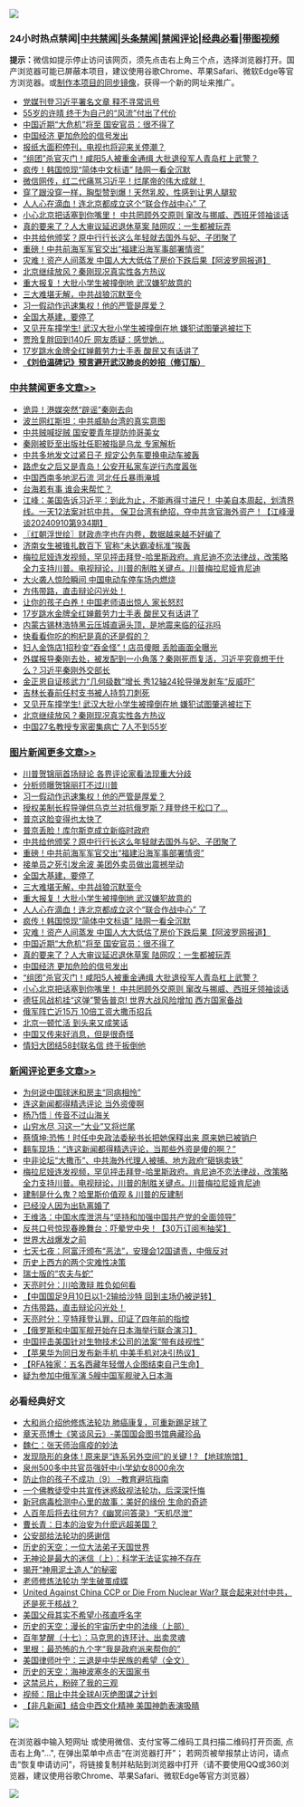 ![](https://raw.githubusercontent.com/jsvpn/jsproxy/dev/64photo/fqnews-qr.jpg)

<div id="tt">
<h3>24小时热点禁闻|<a href="#%E4%B8%AD%E5%85%B1%E7%A6%81%E9%97%BB%E6%9B%B4%E5%A4%9A%E6%96%87%E7%AB%A0">中共禁闻</a>|<a href="#%E5%9B%BE%E7%89%87%E6%96%B0%E9%97%BB%E6%9B%B4%E5%A4%9A%E6%96%87%E7%AB%A0">头条禁闻</a>|<a href="#%E6%96%B0%E9%97%BB%E8%AF%84%E8%AE%BA%E6%9B%B4%E5%A4%9A%E6%96%87%E7%AB%A0">禁闻评论|<a href="#%E5%BF%85%E7%9C%8B%E7%BB%8F%E5%85%B8%E5%A5%BD%E6%96%87">经典必看</a>|<a href="https://696153.xyz/3" target="_blank">带图视频</a></h3>
<div><b>提示：</b>微信如提示停止访问该网页，须先点击右上角三个点，选择浏览器打开。国产浏览器可能已屏蔽本项目，建议使用谷歌Chrome、苹果Safari、微软Edge等官方浏览器。或<a href="%E5%88%B6%E4%BD%9Cgit%E7%A6%81%E9%97%BB%E9%95%9C%E5%83%8F.md">制作本项目的同步镜像</a>，获得一个新的网址来推广。</div>
<ul>

<li><a href="/baitai/20240910/2086622.md">党媒刊登习近平署名文章 释不寻常讯号</a></li>
<li><a href="/yule/20240911/2086837.md">55岁的许晴 终于为自己的“风流”付出了代价</a></li>
<li><a href="/topimagenews/20240910/2086789.md">中国近期“大危机”将至 国安官员：很不得了</a></li>
<li><a href="/topimagenews/20240910/2086709.md">中国经济 更加危险的信号发出</a></li>
<li><a href="/baitai/20240910/2086629.md">报纸大面积停刊，电视也将迎来关停潮？</a></li>
<li><a href="/topimagenews/20240910/2086708.md">“组团”杀官灭门！咸阳5人被重金通缉 大批退役军人青岛杠上武警？</a></li>
<li><a href="/topimagenews/20240911/2086900.md">疯传！韩国惊现“简体中文标语” 陆网一看全沉默</a></li>
<li><a href="/sohnews/20240911/2086969.md">微信网传，红二代痛骂习近平！烂尾帝的伟大成就！</a></li>
<li><a href="/baitai/20240910/2086755.md">穿了跟没穿一样，胸型赞到爆！天然乳胶，性感到让男人腿软</a></li>
<li><a href="/topimagenews/20240911/2086913.md">人人心在滴血！连北京都成立这个“联合作战中心” 了</a></li>
<li><a href="/topimagenews/20240910/2086667.md">小心北京把话塞到你嘴里！ 中共罔顾外交原则 窜改与挪威、西班牙领袖谈话</a></li>
<li><a href="/topimagenews/20240910/2086769.md">真的要来了？人大审议延迟退休草案 陆网叹：一生都被玩弄</a></li>
<li><a href="/topimagenews/20240911/2086970.md">中共给他颁奖？原中行行长这么年轻就去国外与妃、子团聚了</a></li>
<li><a href="/topimagenews/20240911/2086951.md">重磅！中共前海军军官交出“福建沿海军事部署情资”</a></li>
<li><a href="/topimagenews/20240911/2086892.md">灾难！资产人间蒸发 中国人大大低估了房价下跌后果【阿波罗网报道】</a></li>
<li><a href="/cbnews/20240910/2086648.md">北京继续放风？秦刚现况真实性各方热议</a></li>
<li><a href="/topimagenews/20240911/2086914.md">重大报复！大批小学生被撞倒地 武汉嫌犯故意的</a></li>
<li><a href="/topimagenews/20240911/2086942.md">三大难堪无解，中共战狼沉默至今</a></li>
<li><a href="/topimagenews/20240911/2087036.md">习一假动作迅速集权！他的严管是厚爱？</a></li>
<li><a href="/topimagenews/20240911/2086943.md">全国大基建，要停了</a></li>
<li><a href="/cbnews/20240910/2086710.md">又见开车撞学生! 武汉大批小学生被撞倒在地 嫌犯试图肇逃被拦下</a></li>
<li><a href="/yule/20240911/2086838.md">贾玲复胖回到140斤 网友质疑：感觉她...</a></li>
<li><a href="/cbnews/20240910/2086790.md">17岁跳水金牌全红婵戴劳力士手表 酸民又有话讲了</a></li>
<li><b><a href="/comments/20200207/1272816.md" target="_blank">《刘伯温碑记》预言避开武汉肺炎的妙招（修订版）</a></b></li>
</ul>
</div>

<div class="catlist">
<h3><a href="/cbnews/" target="_blank">中共禁闻</a><span><a href="/cbnews/" target="_blank" rel="nofollow">更多文章>></a></span></h3>
<ul>
<li><a href="/cbnews/20240911/2087093.md" target="_blank">诡异！港媒突然“辟谣”秦刚去向</a></li>
<li><a href="/cbnews/20240911/2087079.md" target="_blank">波兰网红斯坦：中共威胁台湾的真实意图</a></li>
<li><a href="/cbnews/20240911/2087078.md" target="_blank">中共贼喊捉贼 国安要青年提防帅哥美女</a></li>
<li><a href="/cbnews/20240911/2087077.md" target="_blank">秦刚被贬至出版社任职被指是乌龙 专家解析</a></li>
<li><a href="/cbnews/20240911/2087076.md" target="_blank">中共多地发文过紧日子 规定公务车要换电动车被轰</a></li>
<li><a href="/cbnews/20240911/2087075.md" target="_blank">路虎女之后又是青岛！公安开私家车逆行态度嚣张</a></li>
<li><a href="/cbnews/20240911/2087074.md" target="_blank">中国西南多地泥石流 河北任丘暴雨淹城</a></li>
<li><a href="/cbnews/20240911/2087063.md" target="_blank">台海若有事 谁会来帮忙？</a></li>
<li><a href="/cbnews/20240911/2087062.md" target="_blank">江峰：美国告诉习近平：到此为止，不能再得寸进尺！ 中美自本周起，划清界线。一天12法案对抗中共， 保卫台湾有绝招，夺中共贪官海外资产！【江峰漫谈20240910第934期】</a></li>
<li><a href="/cbnews/20240911/2087039.md" target="_blank">〖红朝浮世绘〗财政赤字也在内卷，数据越来越不好编了</a></li>
<li><a href="/cbnews/20240911/2087037.md" target="_blank">济南女生被锥扎数百下 官称“未达霸凌标准”挨轰</a></li>
<li><a href="/comments/20240911/2086992.md" target="_blank">梅拉尼娅连发视频，罕见抨击拜登-哈里斯政府。肯尼迪不恋法律战，改策略全力支持川普。电视辩论，川普的制胜关键点。川普梅拉尼娅肯尼迪</a></li>
<li><a href="/cbnews/20240911/2086952.md" target="_blank">大火袭人惊险瞬间 中国电动车停车场内燃烧</a></li>
<li><a href="/comments/20240911/2086916.md" target="_blank">方伟带路，直击辩论闪光处！</a></li>
<li><a href="/cbnews/20240911/2086915.md" target="_blank">让你的孩子白养！中国老师语出惊人 家长怒怼</a></li>
<li><a href="/cbnews/20240910/2086790.md" target="_blank">17岁跳水金牌全红婵戴劳力士手表 酸民又有话讲了</a></li>
<li><a href="/comments/20240910/2086775.md" target="_blank">内蒙古锡林浩特黑云压城直逼头顶，是地震来临的征兆吗</a></li>
<li><a href="/comments/20240910/2086774.md" target="_blank">快看看你吃的枸杞是真的还是假的？</a></li>
<li><a href="/cbnews/20240910/2086770.md" target="_blank">妇人金饰店1招秒变“吞金怪”！店员傻眼 丢脸画面全曝光</a></li>
<li><a href="/comments/20240910/2086713.md" target="_blank">外媒报导秦刚去处，被发配到一小角落？秦刚死而复活，习近平究竟想干什么？习近平秦刚外交部长</a></li>
<li><a href="/cbnews/20240910/2086712.md" target="_blank">金正恩自证核武力“几何级数”增长 秀12轴24轮导弹发射车“反威吓”</a></li>
<li><a href="/cbnews/20240910/2086711.md" target="_blank">吉林长春前任村支书被人持剪刀刺死</a></li>
<li><a href="/cbnews/20240910/2086710.md" target="_blank">又见开车撞学生! 武汉大批小学生被撞倒在地 嫌犯试图肇逃被拦下</a></li>
<li><a href="/cbnews/20240910/2086648.md" target="_blank">北京继续放风？秦刚现况真实性各方热议</a></li>
<li><a href="/cbnews/20240910/2086580.md" target="_blank">中国27名教授专家密集病亡 7人不到55岁</a></li>

</ul>
</div>
<div class="catlist">
<h3><a href="/topimagenews/" target="_blank">图片新闻</a><span><a href="/topimagenews/" target="_blank" rel="nofollow">更多文章>></a></span></h3>
<ul>
<li><a href="/topimagenews/20240911/2087092.md" target="_blank">川普贺锦丽首场辩论 各界评论家看法现重大分歧</a></li>
<li><a href="/topimagenews/20240911/2087091.md" target="_blank">分析师曝贺锦丽打不过川普</a></li>
<li><a href="/topimagenews/20240911/2087036.md" target="_blank">习一假动作迅速集权！他的严管是厚爱？</a></li>
<li><a href="/topimagenews/20240911/2087035.md" target="_blank">授权美制长程导弹供乌克兰对抗俄罗斯？拜登终于松口了…</a></li>
<li><a href="/topimagenews/20240911/2087002.md" target="_blank">普京这脸变得也太快了</a></li>
<li><a href="/topimagenews/20240911/2086971.md" target="_blank">普京丢脸！库尔斯克成立新临时政府</a></li>
<li><a href="/topimagenews/20240911/2086970.md" target="_blank">中共给他颁奖？原中行行长这么年轻就去国外与妃、子团聚了</a></li>
<li><a href="/topimagenews/20240911/2086951.md" target="_blank">重磅！中共前海军军官交出“福建沿海军事部署情资”</a></li>
<li><a href="/topimagenews/20240911/2086944.md" target="_blank">接单员之死引发余波 美团外卖员做出震撼举动</a></li>
<li><a href="/topimagenews/20240911/2086943.md" target="_blank">全国大基建，要停了</a></li>
<li><a href="/topimagenews/20240911/2086942.md" target="_blank">三大难堪无解，中共战狼沉默至今</a></li>
<li><a href="/topimagenews/20240911/2086914.md" target="_blank">重大报复！大批小学生被撞倒地 武汉嫌犯故意的</a></li>
<li><a href="/topimagenews/20240911/2086913.md" target="_blank">人人心在滴血！连北京都成立这个“联合作战中心” 了</a></li>
<li><a href="/topimagenews/20240911/2086900.md" target="_blank">疯传！韩国惊现“简体中文标语” 陆网一看全沉默</a></li>
<li><a href="/topimagenews/20240911/2086892.md" target="_blank">灾难！资产人间蒸发 中国人大大低估了房价下跌后果【阿波罗网报道】</a></li>
<li><a href="/topimagenews/20240910/2086789.md" target="_blank">中国近期“大危机”将至 国安官员：很不得了</a></li>
<li><a href="/topimagenews/20240910/2086769.md" target="_blank">真的要来了？人大审议延迟退休草案 陆网叹：一生都被玩弄</a></li>
<li><a href="/topimagenews/20240910/2086709.md" target="_blank">中国经济 更加危险的信号发出</a></li>
<li><a href="/topimagenews/20240910/2086708.md" target="_blank">“组团”杀官灭门！咸阳5人被重金通缉 大批退役军人青岛杠上武警？</a></li>
<li><a href="/topimagenews/20240910/2086667.md" target="_blank">小心北京把话塞到你嘴里！ 中共罔顾外交原则 窜改与挪威、西班牙领袖谈话</a></li>
<li><a href="/topimagenews/20240910/2086647.md" target="_blank">德狂风战机挂“这弹”警告普京! 世界大战风险增加 西方国家备战</a></li>
<li><a href="/topimagenews/20240910/2086633.md" target="_blank">俄军阵亡近15万 10倍工资大撒币招兵</a></li>
<li><a href="/topimagenews/20240910/2086564.md" target="_blank">北京一顿忙活 到头来又成笑话</a></li>
<li><a href="/topimagenews/20240910/2086543.md" target="_blank">中国又传来好消息，但是很奇怪</a></li>
<li><a href="/topimagenews/20240910/2086528.md" target="_blank">情妇大团结58封联名信 终于扳倒他</a></li>

</ul>
</div>
<div class="catlist">
<h3><a href="/comments/" target="_blank">新闻评论</a><span><a href="/comments/" target="_blank" rel="nofollow">更多文章>></a></span></h3>
<ul>
<li><a href="/comments/20240911/2087098.md" target="_blank">为何说中国球迷和房主“同病相怜”</a></li>
<li><a href="/comments/20240911/2087097.md" target="_blank">连这新闻都得精选评论 当外资傻啊</a></li>
<li><a href="/comments/20240911/2087055.md" target="_blank">杨乃悟｜传音不过山海关</a></li>
<li><a href="/comments/20240911/2087054.md" target="_blank">山穷水尽 习这一“大业”又将烂尾</a></li>
<li><a href="/comments/20240911/2087010.md" target="_blank">蔡慎坤:恐怖！时任中央政法委秘书长把她保释出来 原来她已被销户</a></li>
<li><a href="/comments/20240911/2087009.md" target="_blank">翻车现场：“连这新闻都得精选评论，当那些外资是傻的啊？”</a></li>
<li><a href="/comments/20240911/2087008.md" target="_blank">中非论坛“大撒币”、中共海外代理人被捕、地方政府“砸锅卖铁”</a></li>
<li><a href="/comments/20240911/2086992.md" target="_blank">梅拉尼娅连发视频，罕见抨击拜登-哈里斯政府。肯尼迪不恋法律战，改策略全力支持川普。电视辩论，川普的制胜关键点。川普梅拉尼娅肯尼迪</a></li>
<li><a href="/comments/20240911/2086977.md" target="_blank">建制是什么鬼？哈里斯价值观 &#038; 川普的反建制</a></li>
<li><a href="/comments/20240911/2086976.md" target="_blank">已经没人因为出轨离婚了</a></li>
<li><a href="/comments/20240911/2086975.md" target="_blank">王维洛：中国水库泄洪与“坚持和加强中国共产党的全面领导”</a></li>
<li><a href="/comments/20240911/2086968.md" target="_blank">反共口号惊现春晚舞台：吓晕党中央！【30万订阅🈶抽奖】</a></li>
<li><a href="/comments/20240911/2086956.md" target="_blank">世界大战爆发之前</a></li>
<li><a href="/comments/20240911/2086955.md" target="_blank">七天七夜：阿富汗颁布“恶法”，安理会12国谴责，中俄反对</a></li>
<li><a href="/comments/20240911/2086954.md" target="_blank">历史上西方的两个灾难性决策</a></li>
<li><a href="/comments/20240911/2086953.md" target="_blank">瑞士版的“农夫与蛇”</a></li>
<li><a href="/comments/20240911/2086941.md" target="_blank">天亮时分：川哈激辩 胜负如何看</a></li>
<li><a href="/comments/20240911/2086939.md" target="_blank">【中国国足9月10日以1-2输给沙特 回到主场仍被逆转】</a></li>
<li><a href="/comments/20240911/2086916.md" target="_blank">方伟带路，直击辩论闪光处！</a></li>
<li><a href="/comments/20240911/2086910.md" target="_blank">天亮时分：亨特拜登认罪，印证了四年前的指控</a></li>
<li><a href="/comments/20240911/2086908.md" target="_blank">【俄罗斯和中国军舰开始在日本海举行联合演习】</a></li>
<li><a href="/comments/20240911/2086886.md" target="_blank">中国抨击美国针对生物技术公司的法案“带有歧视性”</a></li>
<li><a href="/comments/20240911/2086873.md" target="_blank">【苹果华为同日发布新手机 中美手机对决引热议】</a></li>
<li><a href="/comments/20240911/2086809.md" target="_blank">【RFA独家：五名西藏年轻僧人企图结束自己生命】</a></li>
<li><a href="/comments/20240910/2086797.md" target="_blank">疑为参加中俄军演 5艘中国军舰驶入日本海</a></li>

</ul>
</div>

<div class="catlist">
<h3>必看经典好文</h3>
<ul>
<li><a href="/comments/20240104/1982860.md" target="_blank">大和尚介绍他修炼法轮功 肺癌康复，可重新踢足球了</a></li>
<li><a href="/comments/20220925/1789151.md" target="_blank">章天亮博士《笑谈风云》-美国国会图书馆典藏珍品</a></li>
<li><a href="/comments/20200224/1282494.md" target="_blank">魏仁：张天师治瘟疫的妙法</a></li>
<li><a href="/bannedvideo/20220611/1744386.md" target="_blank">发现隐形的身体 ! 原来是“连系另外空间”的关键 ! ? 【地球旅馆】</a></li>
<li><a href="/comments/20200704/783272.md" target="_blank">泉州500多中共官员强奸中小学幼女8000余次</a></li>
<li><a href="/comments/20230924/1938058.md" target="_blank">防止你的孩子不成功（9） &#8211;教育避坑指南</a></li>
<li><a href="/bannedvideo/20210124/1473946.md" target="_blank">一个佛教徒受中共宣传迷惑敌视法轮功，后深深忏悔</a></li>
<li><a href="/cbnews/20210421/1530674.md" target="_blank">新冠病毒检测中心里的故事：美好的缘份 生命的奇迹</a></li>
<li><a href="/comments/20210228/1495257.md" target="_blank">人百年后将去往何方?《幽冥问答录》“天机尽泄”</a></li>
<li><a href="/taiwannews/20221015/1797413.md" target="_blank">曹长青：日本的治安为什麽远超美国？</a></li>
<li><a href="/aomi/history/20210111/1465363.md" target="_blank">公安部给法轮功的感谢信</a></li>
<li><a href="/tculture/20121025/73067.md" target="_blank">历史的天空：一位大法弟子天国世界</a></li>
<li><a href="/lifebaike/20180527/948531.md" target="_blank">无神论是最大的迷信（上）：科学无法证实神不存在</a></li>
<li><a href="/tculture/20190708/1154978.md" target="_blank">揭开“神用泥土造人”的秘密</a></li>
<li><a href="/cbnews/20211114/1652214.md" target="_blank">老师修炼法轮功 学生破茧成蝶</a></li>
<li><a href="/comments/20200820/1451960.md" target="_blank">United Against China CCP or Die From Nuclear War? 联合起来对付中共，还是死于核战？</a></li>
<li><a href="/comments/20240123/1991594.md" target="_blank">美国父母其实不希望小孩直呼名字</a></li>
<li><a href="/tculture/20121025/73065.md" target="_blank">历史的天空：漫长的宇宙历史中的法缘（上部）</a></li>
<li><a href="/comments/20240703/2057730.md" target="_blank">百年梦醒（十七）：马克思的连环计、出卖灵魂</a></li>
<li><a href="/lifebaike/20210115/1468011.md" target="_blank">里根：最恐怖的九个字“我是政府派来帮你的”</a></li>
<li><a href="/comments/20220928/1790417.md" target="_blank">美国律师叶宁：三退是中华民族的希望（全文）</a></li>
<li><a href="/tculture/xiulian/20170318/732480.md" target="_blank">历史的天空：海神波塞冬的天国家书</a></li>
<li><a href="/yule/20210123/1473216.md" target="_blank">这禁忌片，粉碎了我的三观</a></li>
<li><a href="/comments/20201221/1451945.md" target="_blank">视频：阻止中共全球AI灭绝图谋之计划</a></li>
<li><a href="/comments/20231201/1968320.md" target="_blank">【非凡新闻】结合中西文化精神 美国神韵表演吸睛</a></li>

</ul>
</div>

![](https://raw.githubusercontent.com/jsvpn/jsproxy/dev/64photo/fqnews-qr.jpg)

在浏览器中输入短网址 或使用微信、支付宝等二维码工具扫描二维码打开页面, 点击右上角"...", 在弹出菜单中点击“在浏览器打开”； 若网页被举报禁止访问，请点击“恢复申请访问”，将链接复制并粘贴到浏览器中打开（请不要使用QQ或360浏览器，建议使用谷歌Chrome、苹果Safari、微软Edge等官方浏览器）

![](https://raw.githubusercontent.com/jsvpn/jsproxy/dev/64photo/wx.jpg)